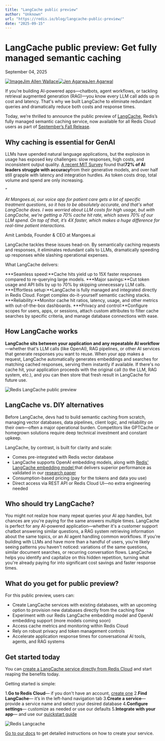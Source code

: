 ```yaml
---
title: "LangCache public preview"
author: "Unknown"
url: "https://redis.io/blog/langcache-public-preview/"
date: "2025-09-15"
---
```


# LangCache public preview: Get fully managed semantic caching

September 04, 2025

[](https://www.linkedin.com/sharing/share-offsite/?url=https://redis.io/en/blog/langcache-public-preview)[](https://www.facebook.com/sharer/sharer.php?u=https://redis.io/en/blog/langcache-public-preview)[](https://twitter.com/intent/tweet?url=https://redis.io/en/blog/langcache-public-preview)

[![Image](https://cdn.sanity.io/images/sy1jschh/production/b566b185b46861c427fcba7c47672a5882774185-100x100.jpg?w=256&q=80&fit=clip&auto=format)Jim Allen Wallace](/blog/author/jim-allenwallaceredis-com/)[![Jen Agarwa](https://cdn.sanity.io/images/sy1jschh/production/96ddec49b90480a8256b17c39ac587d609670853-800x800.jpg?w=1920&q=80&fit=clip&auto=format)Jen Agarwal](/blog/author/jen-agarwa/)

If you’re building AI-powered apps—chatbots, agent workflows, or tackling retrieval augmented generation (RAG)—you know every LLM call adds up in cost and latency. That's why we built LangCache to eliminate redundant queries and dramatically reduce both costs and response times.

Today, we’re thrilled to announce the public preview of [LangCache](https://redis.io/langcache/), Redis’s fully managed semantic caching service, now available for all Redis Cloud users as part of [September’s Fall Release](http://redis.io/new/).

## Why caching is essential for GenAI

LLMs have upended natural language applications, but the explosion in usage has exposed key challenges: slow responses, high costs, and inconsistent output quality. [A recent MIT Survey](https://redis.io/resources/mit-report-genai/) found that**72% of AI leaders struggle with accuracy**from their generative models, and over half still grapple with latency and integration hurdles. As token costs drop, total volume and spend are only increasing.

“

_At Mangoes.ai, our voice app for patient care gets a lot of specific treatment questions, so it has to be absolutely accurate, and that's what LangCache does. I was worried about LLM costs for high usage, but with LangCache, we're getting a 70% cache hit rate, which saves 70% of our LLM spend. On top of that, it’s 4X faster, which makes a huge difference for real-time patient interactions._

Amit Lambda, Founder & CEO at Mangoes.ai

LangCache tackles these issues head-on. By semantically caching requests and responses, it eliminates redundant calls to LLMs, dramatically speeding up responses while slashing operational expenses.

What LangCache delivers:

***Seamless speed:**Cache hits yield up to 15X faster responses compared to re-querying large models.
***Major savings:**Cut token usage and API bills by up to 70% by skipping unnecessary LLM calls.
***Effortless setup:**LangCache is fully managed and integrated directly in Redis Cloud. Forget complex do-it-yourself semantic caching stacks.
***Reliability:**Monitor cache hit ratios, latency, usage, and other metrics with out-of-the-box dashboards.
***Privacy and control:**Configure scopes for users, apps, or sessions, attach custom attributes to filter cache searches by specific criteria, and manage database connections with ease.

## How LangCache works

**LangCache sits between your application and any repeatable AI workflow**—whether that's LLM calls (like OpenAI), RAG pipelines, or other AI services that generate responses you want to reuse. When your app makes a request, LangCache automatically generates embeddings and searches for matching cached responses, serving them instantly if available. If there's no cache hit, your application proceeds with the original call (to the LLM, RAG system, etc.), and you can then store that fresh result in LangCache for future use.

![Redis LangCache public preview](https://cdn.sanity.io/images/sy1jschh/production/3718d1d2b894cc274a5a92a0cf533196b8037d2b-761x470.jpg?w=3840&q=80&fit=clip&auto=format)

## LangCache vs. DIY alternatives

Before LangCache, devs had to build semantic caching from scratch, managing vector databases, data pipelines, client logic, and reliability on their own—often a major operational burden. Competitors like GPTCache or homegrown solutions require deep technical investment and constant upkeep.

LangCache, by contrast, is built for clarity and scale:

* Comes pre-integrated with Redis vector database
* LangCache supports OpenAI embedding models, along with [Redis' LangCache embedding model ](https://huggingface.co/redis/langcache-embed-v1)that delivers superior performance as validated in our [research paper](https://huggingface.co/papers/2504.02268)
* Consumption-based pricing (pay for the tokens and data you use)
* Direct access via REST API or Redis Cloud UI—no extra engineering needed

## Who should try LangCache?

You might not realize how many repeat queries your AI app handles, but chances are you're paying for the same answers multiple times. LangCache is perfect for any AI-powered application—whether it's a customer support chatbot answering similar questions, a RAG system retrieving information about the same topics, or an AI agent handling common workflows. If you're building with LLMs and have more than a handful of users, you're likely seeing patterns you haven't noticed: variations of the same questions, similar document searches, or recurring conversation flows. LangCache helps you identify and capitalize on this hidden repetition, turning what you're already paying for into significant cost savings and faster response times.

## What do you get for public preview?

For this public preview, users can:

* Create LangCache services with existing databases, with an upcoming option to provision new databases directly from the caching flow
* Experiment with our Redis LangCache embedding model and OpenAI embedding support (more models coming soon)
* Access cache metrics and monitoring within Redis Cloud
* Rely on robust privacy and token management controls
* Accelerate application response times for conversational AI tools, agents, and RAG systems

## Get started today

You can [create a LangCache service directly from Redis Cloud](https://cloud.redis.io/#/langcache) and start reaping the benefits today.

Getting started is simple:

1.**Go to Redis Cloud**— if you don't have an account, [create one](http://redis.io/try-free)
2.**Find LangCache**— it’s in the left-hand navigation tab
3.**Create a service**— provide a service name and select your desired database
4.**Configure settings**— customize as needed or use our defaults
5.**Integrate with your app**— and use our [quickstart guide](https://redis.io/docs/latest/develop/ai/langcache/api-examples/)

![Redis Langcache](https://cdn.sanity.io/images/sy1jschh/production/d3a6a1f0f0059bf9361cfd94418da1c3b73c111a-2041x1214.jpg?w=3840&q=80&fit=clip&auto=format)

[Go to our docs](/docs/latest/operate/rc/langcache/create-service/) to get detailed instructions on how to create your service.
